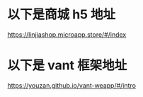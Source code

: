 # 以下是商城 h5 地址

https://linjiashop.microapp.store/#/index

# 以下是 vant 框架地址

https://youzan.github.io/vant-weapp/#/intro
